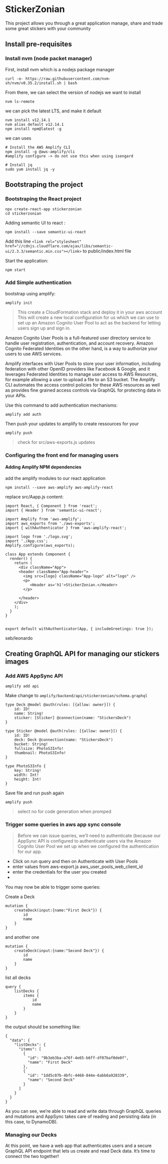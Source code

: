 # StickerZonian

This project allows you through a great application manage, share and trade some great stickers with your community



## Install pre-requisites

### Install nvm (node packet manager)

First, install nvm which is a nodejs package manager

```
curl -o- https://raw.githubusercontent.com/nvm-sh/nvm/v0.35.2/install.sh | bash
```

From there, we can select the version of nodejs we want to install

```
nvm ls-remote
```

we can pick the latest LTS, and make it default

```
nvm install v12.14.1
nvm alias default v12.14.1
npm install npm@latest -g
```

we can uses

```
# Install the AWS Amplify CLI
npm install -g @aws-amplify/cli
#amplify configure -> do not use this when using isengard 

# Install jq
sudo yum install jq -y
```

## Bootstraping the project 

### Bootstraping the React project

```
npx create-react-app stickerzonian 
cd stickerzonian
```

Adding semantic UI to react :

```
npm install --save semantic-ui-react
```

Add this line `<link rel="stylesheet" href="//cdnjs.cloudflare.com/ajax/libs/semantic-ui/2.3.3/semantic.min.css"></link>` to public/index.html file


Start the application:
```
npm start
```

### Add Simple authentication

bootstrap using amplify:

```
amplify init
```

> This create a CloudFormation stack and deploy it in your aws account
> This will create a new local configuration for us which we can use to set up an Amazon Cognito User Pool 
> to act as the backend for letting users sign up and sign in. 

Amazon Cognito User Pools is a full-featured user directory service to handle user registration, 
authentication, and account recovery. Amazon Cognito Federated Identities on the other hand, 
is a way to authorize your users to use AWS services.


Amplify interfaces with User Pools to store your user information, including federation with other 
OpenID providers like Facebook & Google, and it leverages Federated Identities to manage user access 
to AWS Resources, for example allowing a user to upload a file to an S3 bucket. The Amplify CLI automates 
the access control policies for these AWS resources as well as provides fine grained access controls via 
GraphQL for protecting data in your APIs.


Use this command to add authentication mechanisms:

```
amplify add auth
```

Then push your updates to amplify to create ressources for your
```
amplify push
```

> check for src/aws-exports.js updates


### Configuring the front end for managing users

#### Adding Amplify NPM dependencies

add the amplify modules to our react application

```
npm install --save aws-amplify aws-amplify-react
```

replace src/Aapp.js content:

```
import React, { Component } from 'react';
import { Header } from 'semantic-ui-react';

import Amplify from 'aws-amplify';
import aws_exports from './aws-exports';
import { withAuthenticator } from 'aws-amplify-react';

import logo from './logo.svg';
import './App.css';
Amplify.configure(aws_exports);

class App extends Component {
  render() {
    return (
      <div className="App">
      <header className="App-header">
        <img src={logo} className="App-logo" alt="logo" />
        <p>
           <Header as='h1'>StickerZonian.</Header>
        </p>

      </header>
    </div>
    );
  }
}


export default withAuthenticator(App, { includeGreetings: true });
```
seb/leonardo

## Creating GraphQL API for managing our stickers images

### Add AWS AppSync API

```
amplify add api
```


Make change to `amplify/backend/api/stickerzonian/schema.graphql`
```
type Deck @model @auth(rules: [{allow: owner}]) {
    id: ID!
    name: String!
    sticker: [Sticker] @connection(name: "StickersDeck")
}

type Sticker @model @auth(rules: [{allow: owner}]) {
    id: ID!
    deck: Deck @connection(name: "StickersDeck")
    bucket: String!
    fullsize: PhotoS3Info!
    thumbnail: PhotoS3Info!
}

type PhotoS3Info {
    key: String!
    width: Int!
    height: Int!
}
```

Save file and run push again

```
amplify push
```

> select no for code generation when promped

### Trigger some queries in aws app sync console

>Before we can issue queries, we’ll need to authenticate (because our AppSync API is 
configured to authenticate users via the Amazon Cognito User Pool we set up when we configured 
the authentication for our app.

* Click on run query and then on Authenticate with User Pools
* enter values from aws-export.js aws_user_pools_web_client_id
* enter the credentials for the user you created
* 

You may now be able to trigger some queries:

Create a Deck
```
mutation {
    createDeck(input:{name:"First Deck"}) {
        id
        name
    }
}
```

and another one
```
mutation {
    createDeck(input:{name:"Second Deck"}) {
        id
        name
    }
}
```

list all decks

```
query {
    listDecks {
        items {
            id
            name
        }
    }
}
```

the output should be something like:
```
{
  "data": {
    "listDecks": {
      "items": [
        {
          "id": "9b3eb3ba-a76f-4e65-b6ff-df07baf0de0f",
          "name": "First Deck"
        },
        {
          "id": "1dd5c07b-4bfc-4468-844e-6abb6a928339",
          "name": "Second Deck"
        }
      ]
    }
  }
}
```



As you can see, we’re able to read and write data through GraphQL queries and mutations and 
AppSync takes care of reading and persisting data (in this case, to DynamoDB).

### Managing our Decks

At this point, we have a web app that authenticates users and a secure GraphQL API endpoint 
that lets us create and read Deck data. It’s time to connect the two together!

